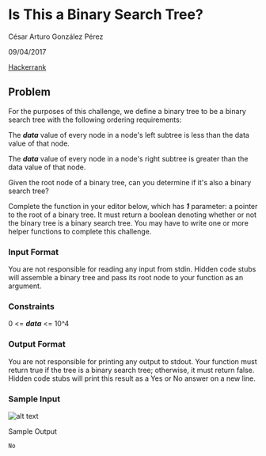 # Is This a Binary Search Tree?

César Arturo González Pérez

09/04/2017

[Hackerrank](https://www.hackerrank.com/challenges/is-binary-search-tree)

## Problem
For the purposes of this challenge, we define a binary tree to be a binary search tree with the following ordering requirements:

The ***data*** value of every node in a node's left subtree is less than the data value of that node.

The ***data*** value of every node in a node's right subtree is greater than the data value of that node.

Given the root node of a binary tree, can you determine if it's also a binary search tree?

Complete the function in your editor below, which has ***1*** parameter: a pointer to the root of a binary tree. It must return a boolean denoting whether or not the binary tree is a binary search tree. You may have to write one or more helper functions to complete this challenge.

### Input Format

You are not responsible for reading any input from stdin. Hidden code stubs will assemble a binary tree and pass its root node to your function as an argument.

### Constraints

0 <= ***data*** <= 10^4

### Output Format

You are not responsible for printing any output to stdout. Your function must return true if the tree is a binary search tree; otherwise, it must return false. Hidden code stubs will print this result as a Yes or No answer on a new line.

### Sample Input

![alt text](https://s3.amazonaws.com/hr-challenge-images/8131/1461698192-c9e0fcb28d-BTinput.png)

Sample Output
```
No
```